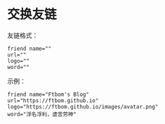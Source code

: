 # 交换友链


友链格式：

```
friend name=""
url=""
logo=""
word=""
```

示例：

```
friend name="Ftbom's Blog"
url="https://ftbom.github.io"
logo="https://ftbom.github.io/images/avatar.png"
word="浮名浮利，虚苦劳神"
```
